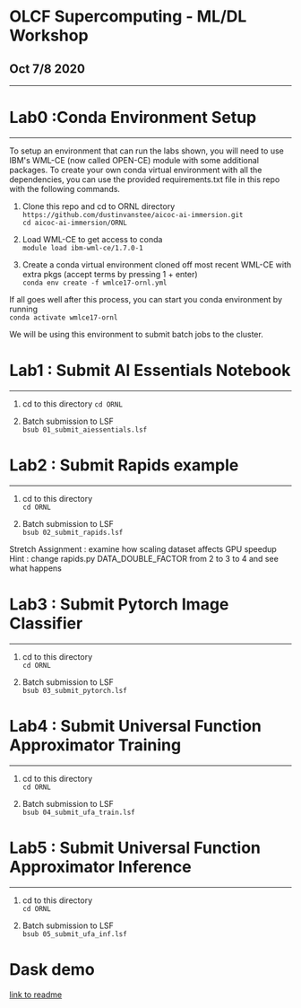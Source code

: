 
# OLCF Supercomputing - ML/DL Workshop
## Oct 7/8 2020
___

# Lab0 :Conda Environment Setup
___
To setup an environment that can run the labs shown, you will need to use IBM's WML-CE (now called OPEN-CE) module with some additional packages.  To create your own conda virtual environment with all the dependencies, you can use the provided requirements.txt file in this repo with the following commands.

1.  Clone this repo and cd to ORNL directory<br>
`https://github.com/dustinvanstee/aicoc-ai-immersion.git`<br>
`cd aicoc-ai-immersion/ORNL`

2.  Load WML-CE to get access to conda<br>
`module load ibm-wml-ce/1.7.0-1`

3. Create a conda virtual environment cloned off most recent WML-CE with extra pkgs (accept terms by pressing 1 + enter) <br>
`conda env create -f wmlce17-ornl.yml`

If all goes well after this process, you can start you conda environment by running<br> `conda activate wmlce17-ornl`

We will be using this environment to submit batch jobs to the cluster.

# Lab1 : Submit AI Essentials Notebook
___
1. cd to this directory 
`cd ORNL`

2. Batch submission to LSF<br>
`bsub 01_submit_aiessentials.lsf`

# Lab2 : Submit Rapids example
___
1. cd to this directory <br>
`cd ORNL`

2. Batch submission to LSF<br>
`bsub 02_submit_rapids.lsf`

Stretch Assignment :  examine how scaling dataset affects GPU speedup <br>
Hint : change rapids.py DATA_DOUBLE_FACTOR from 2 to 3 to 4 and see what happens<br>


# Lab3 : Submit Pytorch Image Classifier
___
1. cd to this directory <br>
`cd ORNL`

2. Batch submission to LSF<br>
`bsub 03_submit_pytorch.lsf`

# Lab4 : Submit Universal Function Approximator Training
___
1. cd to this directory <br>
`cd ORNL`

2. Batch submission to LSF<br>
`bsub 04_submit_ufa_train.lsf`

# Lab5 : Submit Universal Function Approximator Inference
___
1. cd to this directory <br>
`cd ORNL`

2. Batch submission to LSF<br>
`bsub 05_submit_ufa_inf.lsf`

# Dask demo 

[link to readme](https://github.com/dustinvanstee/aicoc-ai-immersion/ORNL/blob/branch/other_file.md)


